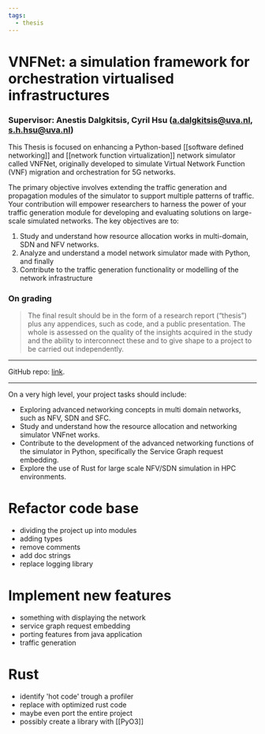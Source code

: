 ```yaml
---
tags:
  - thesis
---
```

# VNFNet: a simulation framework for orchestration virtualised infrastructures

### Supervisor: Anestis Dalgkitsis, Cyril Hsu (a.dalgkitsis@uva.nl, s.h.hsu@uva.nl)

This Thesis is focused on enhancing a Python-based [[software defined networking]] and [[network function virtualization]] network simulator called VNFNet, originally developed to simulate Virtual Network Function (VNF) migration and orchestration for 5G networks.

The primary objective involves extending the traffic generation and propagation modules of the simulator to support multiple patterns of traffic. Your contribution will empower researchers to harness the power of your traffic generation module for developing and evaluating solutions on large-scale simulated networks. The key objectives are to:

1. Study and understand how resource allocation works in multi-domain, SDN and NFV networks.
2. Analyze and understand a model network simulator made with Python, and finally
3. Contribute to the traffic generation functionality or modelling of the network infrastructure

### On grading
>The final result should be in the form of a research report (“thesis”) plus any appendices, such as code, and a public presentation. The whole is assessed on the quality of the insights acquired in the study and the ability to interconnect these and to give shape to a project to be carried out independently.

---

GitHub repo: [link](https://github.com/anestisdalgkitsis/vnfnet/tree/main).

---
On a very high level, your project tasks should include:

- Exploring advanced networking concepts in multi domain networks, such as NFV, SDN and SFC.
- Study and understand how the resource allocation and networking simulator VNFnet works.
- Contribute to the development of the advanced networking functions of the simulator in Python, specifically the Service Graph request embedding.
- Explore the use of Rust for large scale NFV/SDN simulation in HPC environments.

# Refactor code base
- dividing the project up into modules
- adding types
- remove comments
- add doc strings
- replace logging library

# Implement new features
- something with displaying the network
- service graph request embedding
- porting features from java application
- traffic generation

# Rust
- identify 'hot code' trough a profiler
- replace with optimized rust code
- maybe even port the entire project
- possibly create a library with [[PyO3]]
